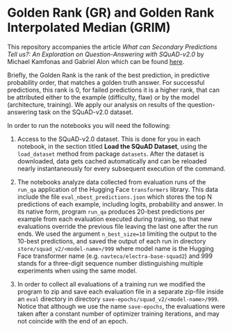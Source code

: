 # Golden Rank (GR) and Golden Rank Interpolated Median (GRIM) 

This repository accompanies the article *What can Secondary Predictions Tell us?: An Exploration on Question-Answering with SQuAD-v2.0* by Michael Kamfonas and Gabriel Alon which can be found [here](https://arxiv.org/abs/2206.14348).

Briefly, the Golden Rank is the rank of the best prediction, in predictive probability order, that matches a golden truth answer. For successful predictions, this rank is 0, for failed predictions it is a higher rank, that can be attributed either to the example (difficulty, flaw) or by the model (architecture, training). We apply our analysis on results of the question-answering task on the SQuAD-v2.0 dataset. 


In order to run the notebooks you will need the following:

1.  Access to the SQuAD-v2.0 dataset. This is done for you in each notebook, in the section titled **Load the SQuAD Dataset**, using the `load_dataset` method from package `datasets`. After the dataset is downloaded, data gets cached automatically and can be reloaded nearly instantaneously for every subsequent execution of the command.

1.  The notebooks analyze data collected from evaluation runs of the `run_qa` application of the Hugging Face `transformers` library. This data include the file `eval_nbest_predictions.json` which stores the top N predictions of each example, including logits, probability and answer. In its native form, program `run_qa` produces 20-best predictions per example from each evaluation executed during training, so that new evaluations override the previous file leaving the last one after the run ends. We used the argument `n_best_size=10` limiting the output to the 10-best predictions, and saved the output of each run in directory `store/squad_v2/<model-name>/999` where model name is the Hugging Face transformer name (e.g. `navteca/electra-base-squad2`) and 999 stands for a three-digit sequence number distinguishing multiple experiments when using the same model.
2. In order to collect all evaluations of a training run we modified the program to zip and save each evaluation file in a separate zip-file inside an `eval` directory in directory `save-epochs/squad_v2/<model-name>/999`. Notice that although we use the name `save-epochs`, the evaluations were taken after a constant number of optimizer training iterations, and may not coincide with the end of an epoch.
